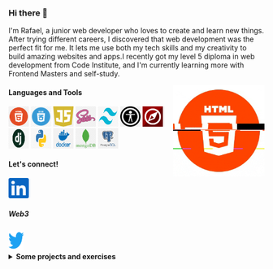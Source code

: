### Hi there 👋

I'm Rafael, a junior web developer who loves to create and learn new things. After trying different careers, 
I discovered that web development was the perfect fit for me. It lets me use both my tech skills and my 
creativity to build amazing websites and apps.I recently got my level 5 diploma in web development from 
Code Institute, and I'm currently learning more with Frontend Masters and self-study.


  <img align="right" alt="GIF" src="img/final.gif" width="180" height="180" />

#### Languages and Tools

<code><img height="40" width="40" src="img/html5.png" alt="html png"></code>
<code><img height="40" width="40" src="img/css.png" alt="css png"></code>
<code><img height="40" width="40" src="img/js.png" alt="js png"></code>
<code><img height="40" width="40" src="img/sass.png" alt="sass png"></code>
<code><img height="40" width="40" src="img/tailwing.png" alt=" tailwind png"></code>
<code><img height="40" width="40" src="img/acessab.png" alt="accessibility png"></code>
<code><img height="40" width="40" src="img/schema.png" alt="schema png"></code>
<code><img height="40" width="40" src="img/dj.jpg" alt="django png"></code>
<code><img height="40" width="40" src="img/py.png" alt="python png"></code>
<code><img height="40" width="40" src="img/docker.png" alt="docker png"></code>
<code><img height="40" width="40" src="img/mongodb.png" alt="mongodb png"></code>
<code><img height="40" width="40" src="img/postgresql.png" alt="postegesql png"></code>

#### Let's connect!

<a href="https://www.linkedin.com/in/rafaelmarianocorrea/">
    <img height="40" src="img/linkedin.svg" alt="my linkedin">
</a>    

##### Web3
 
<a href="https://twitter.com/jpgmariano">
    <img height="40" width="30" src="img/twitter.svg" alt="my twitter">
</a>

<details>
  <summary ><b>Some projects and exercises</b></summary>
  <br/>
<a href="https://www.linkedin.com/in/rafaelmarianocorrea/">
    <img height="400" src="img/linkedin.svg" alt="my linkedin">
</a>

<a href="https://www.linkedin.com/in/rafaelmarianocorrea/">
    <img height="400" src="img/linkedin.svg" alt="my linkedin">
</a>

<a href="https://www.linkedin.com/in/rafaelmarianocorrea/">
    <img height="400" src="img/linkedin.svg" alt="my linkedin">
</a>

<a href="https://www.linkedin.com/in/rafaelmarianocorrea/">
    <img height="400" src="img/linkedin.svg" alt="my linkedin">
</a>

<a href="https://www.linkedin.com/in/rafaelmarianocorrea/">
    <img height="400" src="img/linkedin.svg" alt="my linkedin">
</a>

</details>